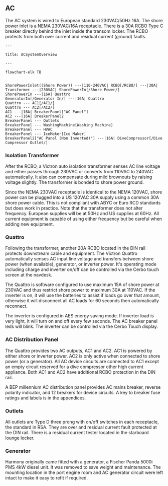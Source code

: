 ## AC

The AC system is wired to European standard 230VAC/50Hz 16A. The shore power inlet is a NEMA 230VAC/16A receptacle. There is a 30A RCBO Type C breaker directly behind the inlet inside the transom locker. The RCBO protects from both over current and residual current (ground) faults.

```mermaid
---

title: ACSystemOverview

---

flowchart-elk TB


ShorePowerInlet((Shore Power)) ---|110-240VAC| RCBO[/RCBO/] ---|30A| Transformer ---|230VAC| ShorePowerIn[/Shore Power/]
ShorePowerIn ---|16A| Quattro
GeneratorIn[/Generator In/] ---|16A| Quattro
Quattro --- AC1[/AC1/]
Quattro --- AC2[/AC2/]
AC1 ---|16A| BreakerPanel["AC Panel"]
AC2 ---|16A| BreakerPanel2
BreakerPanel --- Outlets
BreakerPanel --- WashingMachine[Washing Machine]
BreakerPanel --- HVAC
BreakerPanel --- IceMaker[Ice Maker]
BreakerPanel2["AC Panel (Non Inverted)"] ---|16A| DiveCompressor[/Dive Compressor Outlet/]

```
### Isolation Transformer
After the RCBO, a Victron auto isolation transformer senses AC line voltage and either passes through 230VAC or converts from 110VAC to 240VAC automatically.  It also can compensate during mild brownouts by raising voltage slightly. The transformer is bonded to shore power ground.

Since the NEMA 230VAC receptacle is identical to the NEMA 120VAC, shore power can be plugged into a US 120VAC 30A supply using a common 30A shore power cable. This is not compliant with ABYC or Euro RCD standards but does work in practice. Note that the transformer does not alter frequency.  European supplies will be at 50Hz and US supplies at 60Hz. All current equipment is capable of using either frequency but be careful when adding new equipment.

### Quattro
Following the transformer, another 20A RCBO located in the DIN rail protects downstream cable and equipment. The Victron Quattro automatically senses AC input line voltage and transfers between shore power (when available), generator, or inverter power. It's operating mode including charge and inverter on/off can be controlled via the Cerbo touch screen at the navdesk. 

The Quattro is software configured to use maximum 15A of shore power at 230VAC and thus restrict shore power to maximum 30A at 110VAC. If the inverter is on, it will use the batteries to assist if loads go over that amount, otherwise it will disconnect all AC loads for 60 seconds then automatically reconnect.

The inverter is configured in AES energy saving mode. If inverter load is very light, it will turn on and off every few seconds. The AC breaker panel leds will blink. The inverter can be controlled via the Cerbo Touch display.

### AC Distribution Panel
The Quattro provides two AC outputs, AC1 and AC2. AC1 is powered by either shore or inverter power. AC2 is only active when connected to shore power (or a generator). All AC device circuits are connected to AC1 except an empty circuit reserved for a dive compressor other high current appliance. Both AC1 and AC2 have additional RCBO protection in the DIN rail.

A BEP millennium AC distribution panel provides AC mains breaker, reverse polarity indicator, and 12 breakers for device circuits. A key to breaker fuse ratings and labels is in the appendices.
### Outlets
All outlets are Type D three prong with on/off switches in each receptacle, the standard in RSA. They are over and residual current fault protected at the DIN rail. There is a residual current tester located in the starboard lounge locker.
### Generator
Harmony originally came fitted with a generator, a Fischer Panda 5000i PMS 4kW diesel unit. It was removed to save weight and maintenance. The mounting location in the port engine room and AC generator circuit were left intact to make it easy to refit if required.

